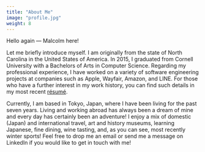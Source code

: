 ```yaml
---
title: "About Me"
image: "profile.jpg"
weight: 8
---
```

Hello again — Malcolm here!

Let me briefly introduce myself. I am originally from the state of North Carolina in the United States of America. In 2015, I graduated from Cornell University with a Bachelors of Arts in Computer Science.
Regarding my professional experience, I have worked on a variety of software engineering projects at companies such as Apple, Wayfair, Amazon, and LINE.
For those who have a further interest in my work history, you can find such details in my most recent [résumé](Malcolm_McKinney_Resume.pdf).

Currently, I am based in Tokyo, Japan, where I have been living for the past seven years. Living and working abroad has always been a dream of mine and every day has certainly been an adventure!
I enjoy a mix of domestic (Japan) and international travel, art and history museums, learning Japanese, fine dining, wine tasting, and, as you can see, most recently winter sports!
Feel free to drop me an email or send me a message on LinkedIn if you would like to get in touch with me!
